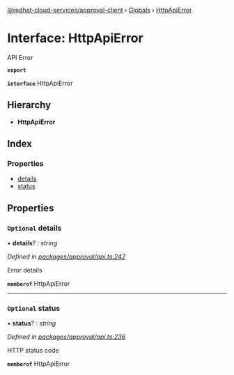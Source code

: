[@redhat-cloud-services/approval-client](../README.md) › [Globals](../globals.md) › [HttpApiError](httpapierror.md)

# Interface: HttpApiError

API Error

**`export`** 

**`interface`** HttpApiError

## Hierarchy

* **HttpApiError**

## Index

### Properties

* [details](httpapierror.md#optional-details)
* [status](httpapierror.md#optional-status)

## Properties

### `Optional` details

• **details**? : *string*

*Defined in [packages/approval/api.ts:242](https://github.com/Hyperkid123/javascript-clients/blob/master/packages/approval/api.ts#L242)*

Error details

**`memberof`** HttpApiError

___

### `Optional` status

• **status**? : *string*

*Defined in [packages/approval/api.ts:236](https://github.com/Hyperkid123/javascript-clients/blob/master/packages/approval/api.ts#L236)*

HTTP status code

**`memberof`** HttpApiError
